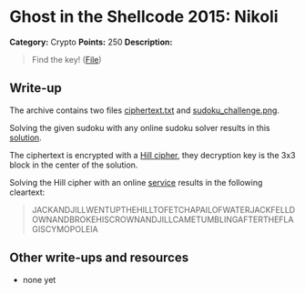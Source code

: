 # Ghost in the Shellcode 2015: Nikoli

**Category:** Crypto
**Points:** 250
**Description:**

> Find the key! ([File](nikoli-a1039901ded721abdf42e3003725abb265a70386e8b3292b0a4262eaf5693e5b))

## Write-up

The archive contains two files [ciphertext.txt](ciphertext.txt) and [sudoku\_challenge.png](sudoku_challenge.png).

Solving the given sudoku with any online sudoku solver results in this [solution](solution).

The ciphertext is encrypted with a [Hill cipher](http://en.wikipedia.org/wiki/Hill\_cipher), they decryption key is the 3x3 block in the center of the solution.

Solving the Hill cipher with an online [service](https://cloud.sagemath.com/) results in the following cleartext:

> JACKANDJILLWENTUPTHEHILLTOFETCHAPAILOFWATERJACKFELLDOWNANDBROKEHISCROWNANDJILLCAMETUMBLINGAFTERTHEFLAGISCYMOPOLEIA

## Other write-ups and resources

* none yet
